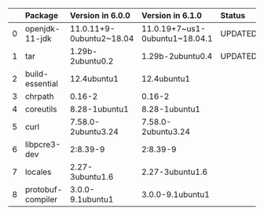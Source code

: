 <!-- markdown-link-check-disable -->

|    | Package           | Version in 6.0.0         | Version in 6.1.0               | Status   |
|---:|:------------------|:-------------------------|:-------------------------------|:---------|
|  0 | openjdk-11-jdk    | 11.0.11+9-0ubuntu2~18.04 | 11.0.19+7~us1-0ubuntu1~18.04.1 | UPDATED  |
|  1 | tar               | 1.29b-2ubuntu0.2         | 1.29b-2ubuntu0.4               | UPDATED  |
|  2 | build-essential   | 12.4ubuntu1              | 12.4ubuntu1                    |          |
|  3 | chrpath           | 0.16-2                   | 0.16-2                         |          |
|  4 | coreutils         | 8.28-1ubuntu1            | 8.28-1ubuntu1                  |          |
|  5 | curl              | 7.58.0-2ubuntu3.24       | 7.58.0-2ubuntu3.24             |          |
|  6 | libpcre3-dev      | 2:8.39-9                 | 2:8.39-9                       |          |
|  7 | locales           | 2.27-3ubuntu1.6          | 2.27-3ubuntu1.6                |          |
|  8 | protobuf-compiler | 3.0.0-9.1ubuntu1         | 3.0.0-9.1ubuntu1               |          |